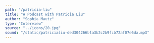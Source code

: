 ```yaml
---
path: "/patricia-liu"
title: "A Podcast with Patricia Liu"
author: "Sophia Mautz"
type: "Interview" 
source: "../icons/20.jpg"
sound: "/static/patricialiu-ded304266bfa3b2c2b9fcb72af07e6da.mp3"
---
```

